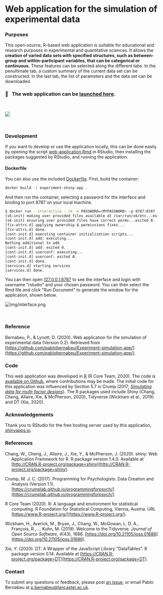 # Web application for the simulation of experimental data

### Purposes

This open-source, R-based web application is suitable for educational and research purposes in experimental and quantitative sciences. It allows the **creation of varied data sets with specified structures, such as between-group and within-participant variables, that can be categorical or continuous.** These features can be selected along the different tabs. In the penultimate tab, a custom summary of the current data set can be constructed. In the last tab, the list of parameters and the data set can be downloaded.

### :link: &nbsp; The web application can be [launched here](https://pablo-bernabeu.shinyapps.io/experimental-data-simulation/).

<br>

<a href="https://github.com/pablobernabeu/Experimental-data-simulation/raw/master/Screenshot.png"><img style="display: block; margin-left: auto; margin-right: auto;" src="https://github.com/pablobernabeu/Experimental-data-simulation/raw/master/Screenshot.png" /></a>

<br>

### Development

If you want to develop or use the application locally, this can be done easily by opening the script [web-application.Rmd](https://github.com/pablobernabeu/Experimental-data-simulation/blob/master/web-application.Rmd) in RStudio, then installing the packages suggested by RStudio, and running the application. 

#### Dockerfile

You can also use the included [Dockerfile](Dockerfolder/Dockerfile). First, build the container:

```bash
docker build -t experiment-shiny-app .
```

And then run the container, selecting a password for the interface and binding to port 8787 on your local machine.

```bash
$ docker run --interactive --rm -e PASSWORD=<MYPASSWORD> -p 8787:8787 --name experiment-shiny-app --volume $(pwd):/home/rstudio experiment-shiny-app
[s6-init] making user provided files available at /var/run/s6/etc...exited 0.
[s6-init] ensuring user provided files have correct perms...exited 0.
[fix-attrs.d] applying ownership & permissions fixes...
[fix-attrs.d] done.
[cont-init.d] executing container initialization scripts...
[cont-init.d] add: executing... 
Nothing additional to add
[cont-init.d] add: exited 0.
[cont-init.d] userconf: executing... 
[cont-init.d] userconf: exited 0.
[cont-init.d] done.
[services.d] starting services
[services.d] done.
```

You can then open [127.0.0.1:8787](127.0.0.1:8787) to see the interface and login with username "rstudio" and
your chosen password. You can then select the Rmd file and click "Run Document" to generate the window for the application,
shown below.

![img/interface.png](img/interface.png)

<br>

### Reference

Bernabeu, P., & Lynott, D. (2020). Web application for the simulation of experimental data (Version 0.2). Retrieved from [https://github.com/pablobernabeu/Experiment-simulation-app/](https://github.com/pablobernabeu/Experiment-simulation-app/).

### Code

This web application was developed in [R](https://www.r-project.org/about.html) (R Core Team, 2020). The code is [available on Github](https://github.com/pablobernabeu/Experimental-data-simulation/blob/master/web-application.Rmd), where contributions may be made. The initial code for this application was influenced by Section 5.7 in Crump (2017; [*Simulating data for multi-factor designs*](https://crumplab.github.io/programmingforpsych/simulating-and-analyzing-data-in-r.html#simulating-data-for-multi-factor-designs)). The R packages used include Shiny (Chang, Cheng, Allaire, Xie, & McPherson, 2020), Tidyverse (Wickham et al., 2019) and DT (Xie, 2020).

### Acknowledgements

Thank you to RStudio for the free hosting server used by this application, [shinyapps.io](https://www.shinyapps.io/).

### References

<div style = "text-indent:-1.5em; margin-left:1.5em;">

Chang, W., Cheng, J., Allaire, J., Xie, Y., & McPherson, J. (2020). shiny: Web Application Framework for R. R package version 1.4.0. Available at [http://CRAN.R-project.org/package=shiny](http://CRAN.R-project.org/package=shiny).

Crump, M. J. C. (2017). Programming for Psychologists: Data Creation and Analysis (Version 1.1). [https://crumplab.github.io/programmingforpsych/](https://crumplab.github.io/programmingforpsych/).

R Core Team (2020). R: A language and environment for statistical computing. R Foundation for Statistical Computing, Vienna, Austria. URL [https://www.R-project.org/](https://www.R-project.org/).

Wickham, H., Averick, M., Bryan, J., Chang, W., McGowan, L. D. A., Fran&ccedil;ois, R., ... Kuhn, M. (2019). Welcome to the Tidyverse. *Journal of Open Source Software, 4*(43), 1686. [https://doi.org/10.21105/joss.01686](https://doi.org/10.21105/joss.01686).

Xie, Y. (2020). DT: A Wrapper of the JavaScript Library "DataTables". R package version 0.14. Available at [https://CRAN.R-project.org/package=DT](https://CRAN.R-project.org/package=DT).

</div>

### Contact

To submit any questions or feedback, please post [an issue](https://github.com/pablobernabeu/Experimental-data-simulation/issues), or email Pablo Bernabeu at [p.bernabeu@lancaster.ac.uk](mailto:p.bernabeu@lancaster.ac.uk).

